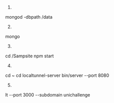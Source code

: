 1. 
mongod -dbpath /data

2. 
mongo

3. 
cd /Sampsite
npm start

4.
cd ~
cd localtunnel-server
bin/server --port 8080

5.
lt --port 3000 --subdomain unichallenge